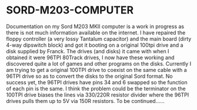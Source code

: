# SORD-M203-COMPUTER
Documentation on my Sord M203 MKII computer is a work in progress as there is not much information available on the internet.
I have repaired the floppy controller (a very lossy Tantalum capacitor) and the main board (dirty 4-way dipswitch block) and got it booting on a original 100tpi drive and a disk supplied by Franck. 
The drives (and disks)  it came with when I obtained it were 96TPI 80Track drives, I now have these working and discovered quite a lot of games and other programs on the disks.
Currently I am trying to get a original 100TPI drive to coexist on the same cable with a 96TPI drive so as to convert the disks to the original Sord format. No success yet, the 96TPI drives have pins 34 and 6 swapped so the function of each pin is the same. I think the problem could be the terminator on the 100TPI drive biases the lines via 330/220R resistor divider where the 96TPI drives pulls them up to 5V via 150R resistors.
To be continued......

